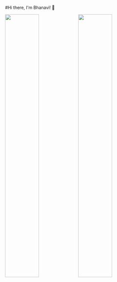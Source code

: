 #Hi there, I'm Bhanavi! 👋

<img align="left" width="47%" src="https://github-readme-stats.vercel.app/api?username=bhanavigoyal&show_icons=true&theme=dracula"/>
<img align="left" width="47%" src="https://github-readme-stats.vercel.app/api/top-langs/?username=bhanavigoyal"/>
